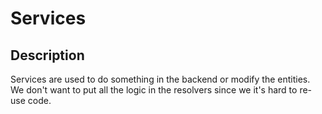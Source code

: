 # Services

## Description

Services are used to do something in the backend or modify the entities. We don't want to put all the logic in the resolvers since we it's hard to re-use code.
